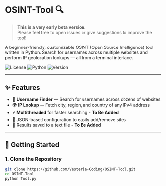 # OSINT-Tool 🔍

> **This is a very early beta version.**  
> Please feel free to open issues or give suggestions to improve the tool!

A beginner-friendly, customizable OSINT (Open Source Intelligence) tool written in Python. Search for usernames across multiple websites and perform IP geolocation lookups — all from a terminal interface.

![License](https://img.shields.io/github/license/Vesteria-Coding/OSINT-Tool)
![Python](https://img.shields.io/badge/Python-3.10+-blue)
![Version](https://img.shields.io/badge/version-0.1-orange)

---

## ✨ Features

- 🔎 **Username Finder** — Search for usernames across dozens of websites
- 🌍 **IP Lookup** — Fetch city, region, and country of any IPv4 address
- ⚡ **Multithreaded** for faster searching - **To Be Added**
- 🧠 JSON-based configuration to easily add/remove sites
- 📁 Results saved to a text file - **To Be Added**

---

## 🚀 Getting Started

### 1. Clone the Repository

```bash
git clone https://github.com/Vesteria-Coding/OSINT-Tool.git
cd OSINT-Tool
python Tool.py
